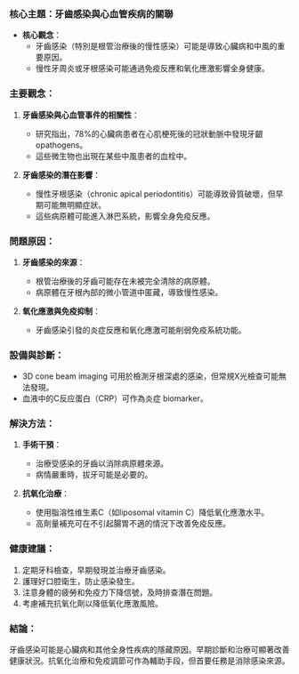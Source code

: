 ### 核心主題：牙齒感染與心血管疾病的關聯

- **核心觀念**：
  - 牙齒感染（特別是根管治療後的慢性感染）可能是導致心臟病和中風的重要原因。
  - 慢性牙周炎或牙根感染可能通過免疫反應和氧化應激影響全身健康。

### 主要觀念：

1. **牙齒感染與心血管事件的相關性**：
   - 研究指出，78%的心臟病患者在心肌梗死後的冠狀動脈中發現牙齦opathogens。
   - 這些微生物也出現在某些中風患者的血栓中。

2. **牙齒感染的潛在影響**：
   - 慢性牙根感染（chronic apical periodontitis）可能導致骨質破壞，但早期可能無明顯症狀。
   - 這些病原體可能進入淋巴系統，影響全身免疫反應。

### 問題原因：

1. **牙齒感染的來源**：
   - 根管治療後的牙齒可能存在未被完全清除的病原體。
   - 病原體在牙根內部的微小管道中匿藏，導致慢性感染。

2. **氧化應激與免疫抑制**：
   - 牙齒感染引發的炎症反應和氧化應激可能削弱免疫系統功能。

### 設備與診斷：

- 3D cone beam imaging 可用於檢測牙根深處的感染，但常規X光檢查可能無法發現。
- 血液中的C反应蛋白（CRP）可作為炎症 biomarker。

### 解決方法：

1. **手術干預**：
   - 治療受感染的牙齒以消除病原體來源。
   - 病情嚴重時，拔牙可能是必要的。

2. **抗氧化治療**：
   - 使用脂溶性维生素C（如liposomal vitamin C）降低氧化應激水平。
   - 高劑量補充可在不引起腸胃不適的情況下改善免疫反應。

### 健康建議：

1. 定期牙科檢查，早期發現並治療牙齒感染。
2. 護理好口腔衛生，防止感染發生。
3. 注意身體的疲勞和免疫力下降信號，及時排查潛在問題。
4. 考慮補充抗氧化劑以降低氧化應激風險。

### 結論：

牙齒感染可能是心臟病和其他全身性疾病的隱藏原因。早期診斷和治療可顯著改善健康狀況。抗氧化治療和免疫調節可作為輔助手段，但首要任務是消除感染來源。